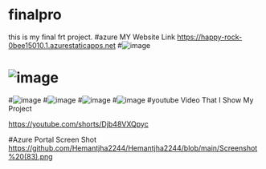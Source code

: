 # finalpro
this is my final frt project.
#azure 
MY Website Link https://happy-rock-0bee15010.1.azurestaticapps.net
#![image](https://user-images.githubusercontent.com/105458706/171937147-04d843bb-6a61-4e4c-8d00-67e2b3252291.png)
# ![image](https://user-images.githubusercontent.com/105458706/171937334-7069b853-898b-4f85-9b44-399a2eb5e7c3.png)

#![image](https://user-images.githubusercontent.com/105458706/171937281-21c0928f-1468-4a6f-8f40-018d2dae1227.png)
#![image](https://user-images.githubusercontent.com/105458706/171937527-8ba1908f-7349-4a69-a124-c8117f75ff46.png)
#![image](https://user-images.githubusercontent.com/105458706/171937559-9eba9bc1-7d73-43ff-b990-7fd9294c808c.png)
#![image](https://user-images.githubusercontent.com/105458706/171937596-88bfebcb-103e-4d61-afc3-1577ded71341.png)
#youtube Video That I Show My Project





https://youtube.com/shorts/Djb48VXQpyc



#Azure Portal Screen Shot
https://github.com/Hemantjha2244/Hemantjha2244/blob/main/Screenshot%20(83).png






